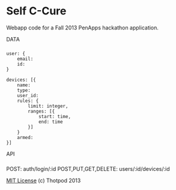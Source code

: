 Self C-Cure
===========

Webapp code for a Fall 2013 PenApps hackathon application.


DATA
###
```
user: {
    email:
    id:
}

devices: [{
    name:
    type: 
    user_id:
    rules: {
        limit: integer,
        ranges: [{
            start: time,
            end: time
        }]
    }
    armed:
}]
```

API
###

POST: auth/login/:id
POST,PUT,GET,DELETE: users/:id/devices/:id

[MIT License](http://opensource.org/licenses/MIT) (c) Thotpod 2013
